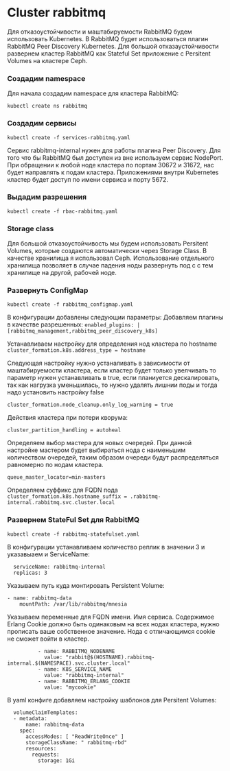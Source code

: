 # Cluster rabbitmq
Для отказоустойчивости  и маштабируемости RabbitMQ будем использовать Kubernetes.
В RabbitMQ  будет использоваться плагин RabbitMQ Peer Discovery Kubernetes. Для большой отказаустойчивости развернем кластер RabbitMQ как Stateful Set приложение с Persitent Volumes на кластере Ceph. 

### Создадим namespace
Для начала создадим namespace для кластера RabbitMQ:

 `kubectl create ns rabbitmq`
 
 ### Создадим сервисы
  `kubectl create -f services-rabbitmq.yaml`
 
Сервис rabbitmq-internal нужен для работы плагина Peer Discovery.
Для того что бы RabbitMQ был доступен из вне используем сервис NodePort. При обращении к любой ноде кластера по портам 30672 и 31672, нас будет направлять к подам кластера. Приложениями внутри Kubernetes кластер будет доступ по имени сервиса и порту 5672.

### Выдадим разрешения

`kubectl create -f rbac-rabbitmq.yaml`

### Storage class

Для большой отказоустойчивость мы будем использовать Persitent Volumes, которые создаются автоматически через Storage Class. В качестве хранилища я использовал Ceph. Использование отдельного хранилища позволяет в случае падения ноды развернуть под с с тем хранилище на другой, рабочей ноде.

### Развернуть ConfigMap

`kubectl create -f rabbitmq_configmap.yaml`

В конфигурации добавлены следующии параметры:
Добавляем плагины в качестве разрешенных:
`enabled_plugins: |
  [rabbitmq_management,rabbitmq_peer_discovery_k8s]`

Устанавливаем настройку для определения нод кластера по hostname
`cluster_formation.k8s.address_type = hostname`

Следующая настройку нужно устаналивать в зависимости от маштабируемости кластера, если кластер будет только увелчивать то параметр нужен устанавливать в true, если планиуется дескалировать, так как нагрузка уменьшилась, то нужно удалять лишнии поды и тогда надо установить настройку false

`cluster_formation.node_cleanup.only_log_warning = true`

Действия кластера при потери кворума:

`cluster_partition_handling = autoheal`

Определяем выбор мастера для новых очередей. При данной настройке мастером будет выбираться нода с наименьшим количеством очередей, таким образом очереди будут распределяться равномерно по нодам кластера.

`queue_master_locator=min-masters`

Определяем суффикс для FQDN пода
`cluster_formation.k8s.hostname_suffix = .rabbitmq-internal.rabbitmq.svc.cluster.local`

### Развернем StateFul Set для RabbitMQ

`kubectl create -f rabbitmq-statefulset.yaml`

В конфигурации устанавливаем количество реплик в значении 3 и указавыаем и ServiceName:
```
  serviceName: rabbitmq-internal
  replicas: 3
```
Указываем путь куда монтировать Persistent Volume:
```
- name: rabbitmq-data
    mountPath: /var/lib/rabbitmq/mnesia
```
Указываем переменные для FQDN имени.  Имя сервиса.
Содержимое Erlang Cookie должно быть одинаковым на всех нодах кластера, нужно прописать ваше собственное значение. Нода с отличающимся cookie не сможет войти в кластер.
```
          - name: RABBITMQ_NODENAME
            value: "rabbit@$(HOSTNAME).rabbitmq-internal.$(NAMESPACE).svc.cluster.local"
          - name: K8S_SERVICE_NAME
            value: "rabbitmq-internal"
          - name: RABBITMQ_ERLANG_COOKIE
            value: "mycookie"
 ```
 

В yaml конфиге добавляем настройку шаблонов для Persitent Volumes:
```
  volumeClaimTemplates:
  - metadata:
      name: rabbitmq-data
    spec:
      accessModes: [ "ReadWriteOnce" ]
      storageClassName: " rabbitmq-rbd"
      resources:
        requests:
          storage: 1Gi
```
